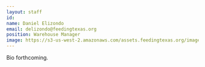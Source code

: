 ```yaml
---
layout: staff
id: 
name: Daniel Elizondo
email: delizondo@feedingtexas.org
position: Warehouse Manager
image: https://s3-us-west-2.amazonaws.com/assets.feedingtexas.org/images/staff/daniel-elizondo.JPG
---
```

Bio forthcoming.
